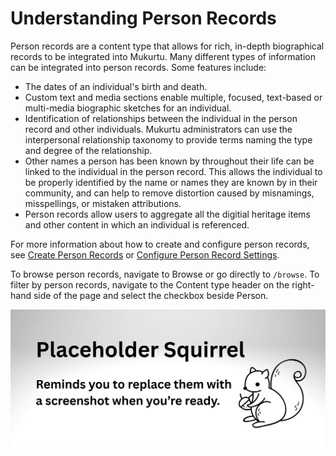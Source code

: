 # Understanding Person Records

Person records are a content type that allows for rich, in-depth biographical records to be integrated into Mukurtu. Many different types of information can be integrated into person records. Some features include:

- The dates of an individual's birth and death.
- Custom text and media sections enable multiple, focused, text-based or multi-media biographic sketches for an individual.
- Identification of relationships between the individual in the person record and other individuals. Mukurtu administrators can use the interpersonal relationship taxonomy to provide terms naming the type and degree of the relationship.
- Other names a person has been known by throughout their life can be linked to the individual in the person record. This allows the individual to be properly identified by the name or names they are known by in their community, and can help to remove distortion caused by misnamings, misspellings, or mistaken attributions. 
- Person records allow users to aggregate all the digitial heritage items and other content in which an individual is referenced.

For more information about how to create and configure person records, see [Create Person Records](PersonRecords.md) or [Configure Person Record Settings](ConfigurePersonRecord.md).

To browse person records, navigate to Browse or go directly to `/browse`. To filter by person records, navigate to the Content type header on the right-hand side of the page and select the checkbox beside Person. 

![Screenshot of an example person record with an image, contents, related dates, related persons, and a biography](../_embeds/placeholderscreenshot.png)